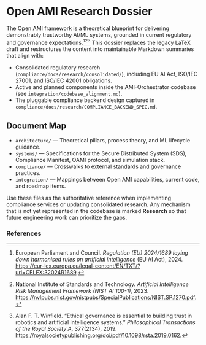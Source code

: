 # Open AMI Research Dossier

The Open AMI framework is a theoretical blueprint for delivering demonstrably trustworthy AI/ML systems, grounded in current regulatory and governance expectations.[^eu-ai-act][^nist-ai-rmf][^winfield]
This dossier replaces the legacy LaTeX draft and restructures the content into maintainable Markdown summaries that align with:

- Consolidated regulatory research (`compliance/docs/research/consolidated/`), including EU AI Act, ISO/IEC 27001, and ISO/IEC 42001 obligations.
- Active and planned components inside the AMI-Orchestrator codebase (see `integration/codebase_alignment.md`).
- The pluggable compliance backend design captured in `compliance/docs/research/COMPLIANCE_BACKEND_SPEC.md`.

## Document Map

- `architecture/` — Theoretical pillars, process theory, and ML lifecycle guidance.
- `systems/` — Specifications for the Secure Distributed System (SDS), Compliance Manifest, OAMI protocol, and simulation stack.
- `compliance/` — Crosswalks to external standards and governance practices.
- `integration/` — Mappings between Open AMI capabilities, current code, and roadmap items.

Use these files as the authoritative reference when implementing compliance services or updating consolidated research. Any mechanism that is not yet represented in the codebase is marked **Research** so that future engineering work can prioritize the gaps.

### References

[^eu-ai-act]: European Parliament and Council. *Regulation (EU) 2024/1689 laying down harmonised rules on artificial intelligence* (EU AI Act), 2024. https://eur-lex.europa.eu/legal-content/EN/TXT/?uri=CELEX:32024R1689.

[^nist-ai-rmf]: National Institute of Standards and Technology. *Artificial Intelligence Risk Management Framework (NIST AI 100-1)*, 2023. https://nvlpubs.nist.gov/nistpubs/SpecialPublications/NIST.SP.1270.pdf.

[^winfield]: Alan F. T. Winfield. “Ethical governance is essential to building trust in robotics and artificial intelligence systems.” *Philosophical Transactions of the Royal Society A*, 377(2134), 2019. https://royalsocietypublishing.org/doi/pdf/10.1098/rsta.2019.0162.
